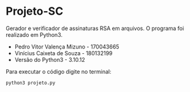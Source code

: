 # Projeto-SC
Gerador e verificador de assinaturas RSA em arquivos. O programa foi realizado em Python3.
- Pedro Vitor Valença Mizuno - 170043665
- Vinícius Caixeta de Souza - 180132199
- Versão do Python3 - 3.10.12

Para executar o código digite no terminal:
```
python3 projeto.py
```
